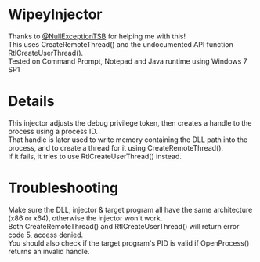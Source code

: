 # WipeyInjector

Thanks to [@NullExceptionTSB](https://github.com/NullExceptionTSB) for helping me with this!\
This uses CreateRemoteThread() and the undocumented API function RtlCreateUserThread().\
Tested on Command Prompt, Notepad and Java runtime using Windows 7 SP1

# Details

This injector adjusts the debug privilege token, then creates a handle to the process using a process ID.\
That handle is later used to write memory containing the DLL path into the process, and to create a thread for it using CreateRemoteThread().\
If it fails, it tries to use RtlCreateUserThread() instead.

# Troubleshooting

Make sure the DLL, injector & target program all have the same architecture (x86 or x64), otherwise the injector won't work.\
Both CreateRemoteThread() and RtlCreateUserThread() will return error code 5, access denied.\
You should also check if the target program's PID is valid if OpenProcess() returns an invalid handle.
